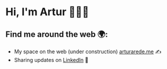 # Hi, I'm Artur :wave::raising_hand_man:

## Find me around the web 🌍:
- My space on the web (under construction) [arturarede.me](https://www.arturarede.me/) :writing_hand:
- Sharing updates on [LinkedIn](https://www.linkedin.com/in/arturarede/) 💼
